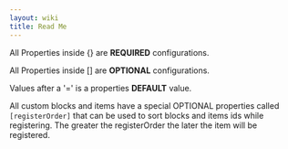 ```yaml
---
layout: wiki
title: Read Me
---
```


All Properties inside {} are **REQUIRED** configurations.

All Properties inside \[] are **OPTIONAL** configurations.

Values after a '=' is a properties **DEFAULT** value.

All custom blocks and items have a special OPTIONAL properties called
`[registerOrder]` that can be used to sort
blocks and items ids while registering. The greater the registerOrder
the later the item will be registered.
